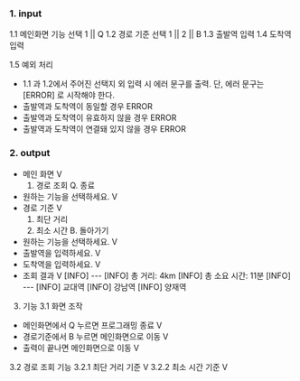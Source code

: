 ### 1. input
1.1 메인화면 기능 선택
  1 || Q
1.2 경로 기준 선택
  1 || 2 || B
1.3 출발역 입력
1.4 도착역 입력


1.5 예외 처리
- 1.1 과 1.2에서 주어진 선택지 외 입력 시 에러 문구를 출력. 단, 에러 문구는 [ERROR] 로 시작해야 한다.
- 출발역과 도착역이 동일할 경우 ERROR
- 출발역과 도착역이 유효하지 않을 경우 ERROR
- 출발역과 도착역이 연결돼 있지 않을 경우 ERROR

### 2. output
- 메인 화면 V
  1. 경로 조회
  Q. 종료
- 원하는 기능을 선택하세요. V
- 경로 기준 V
  1. 최단 거리
  2. 최소 시간
  B. 돌아가기 
- 원하는 기능을 선택하세요. V
- 출발역을 입력하세요. V
- 도착역을 입력하세요. V
- 조회 결과 V
[INFO] ---
[INFO] 총 거리: 4km
[INFO] 총 소요 시간: 11분
[INFO] ---
[INFO] 교대역
[INFO] 강남역
[INFO] 양재역

3. 기능 
3.1 화면 조작
- 메인화면에서 Q 누르면 프로그래밍 종료 V
- 경로기준에서 B 누르면 메인화면으로 이동 V
- 출력이 끝나면 메인화면으로 이동 V

3.2 경로 조회 기능
3.2.1 최단 거리 기준 V
3.2.2 최소 시간 기준 V